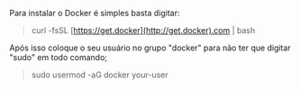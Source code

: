 Para instalar o Docker é simples basta digitar:

> curl -fsSL [https://get.docker](http://get.docker).com | bash

Após isso coloque o seu usuário no grupo "docker" para não ter que digitar "sudo" em todo comando;

> sudo usermod -aG docker your-user